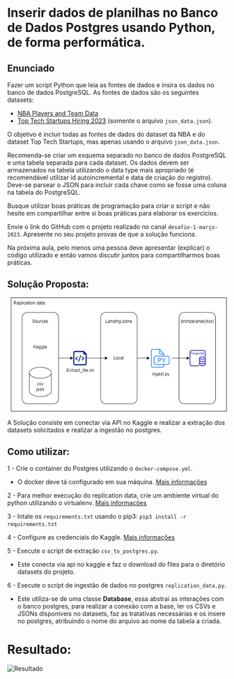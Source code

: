 # Inserir dados de planilhas no Banco de Dados Postgres usando Python, de forma performática.

## Enunciado

Fazer um script Python que leia as fontes de dados e insira os dados no banco de dados PostgreSQL. As fontes de dados são os seguintes datasets:

- [NBA Players and Team Data](https://www.kaggle.com/datasets/loganlauton/nba-players-and-team-data)
- [Top Tech Startups Hiring 2023](https://www.kaggle.com/datasets/chickooo/top-tech-startups-hiring-2023?select=json_data.json) (somente o arquivo `json_data.json`).

O objetivo é incluir todas as fontes de dados do dataset da NBA e do dataset Top Tech Startups, mas apenas usando o arquivo `json_data.json`.

Recomenda-se criar um esquema separado no banco de dados PostgreSQL e uma tabela separada para cada dataset. Os dados devem ser armazenados na tabela utilizando o data type mais apropriado (é recomendável utilizar id autoincremental e data de criação do registro). Deve-se parsear o JSON para incluir cada chave como se fosse uma coluna na tabela do PostgreSQL.

Busque utilizar boas práticas de programação para criar o script e não hesite em compartilhar entre si boas práticas para elaborar os exercícios.

Envie o link do GitHub com o projeto realizado no canal `desafio-1-março-2023`. Apresente no seu projeto provas de que a solução funciona.

Na próxima aula, pelo menos uma pessoa deve apresentar (explicar) o código utilizado e então vamos discutir juntos para compartilharmos boas práticas.

## Solução Proposta:

![Solução Proposta](/img/replication_data_how_bootcamp.png)

A Solução consiste em conectar via API no Kaggle e realizar a extração dos datasets solicitados e realizar a ingestão no postgres.

## Como utilizar:

1 - Crie o container do Postgres utilizando o `docker-compose.yml`. 
- O docker deve tá configurado em sua máquina. [Mais informações](https://docs.docker.com/engine/install/ubuntu/)

2 - Para melhor execução do replication data, crie um ambiente virtual do python utilizando o virtualenv. [Mais informações](https://docs.python.org/pt-br/3/library/venv.html)

3 - Intale os `requirements.txt` usando o pip3:
 ```pip3 install -r requirements.txt```

4 - Configure as credenciais do Kaggle. [Mais informações](https://www.kaggle.com/docs/api)

5 - Execute o script de extração `csv_to_postgres.py`.
-   Este conecta via api no kaggle e faz o download do files para o diretório datasets do projeto.

6 - Execute o script de ingestão de dados no postgres `replication_data.py`.
- Este utiliza-se de uma classe **Database**, essa abstrai as interações com o banco postgres, para realizar a conexão com a base, ler os CSVs e JSONs disponíveis no datasets, faz as tratativas necessárias e os insere no postgres, atribuindo o nome do arquivo ao nome da tabela a criada.

# Resultado:

![Resultado](/img/postgres_how.png)
